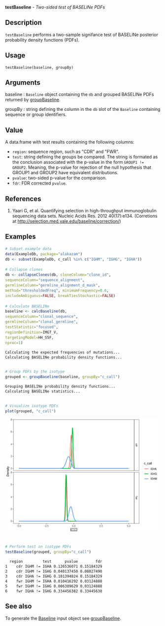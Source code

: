 **testBaseline** - *Two-sided test of BASELINe PDFs*

Description
--------------------

`testBaseline` performs a two-sample signifance test of BASELINe 
posterior probability density functions (PDFs).


Usage
--------------------
```
testBaseline(baseline, groupBy)
```

Arguments
-------------------

baseline
:   `Baseline` object containing the `db` and grouped 
BASELINe PDFs returned by [groupBaseline](groupBaseline.md).

groupBy
:   string defining the column in the `db` slot of the 
`Baseline` containing sequence or group identifiers.




Value
-------------------

A data.frame with test results containing the following columns:

+ `region`:  sequence region, such as "CDR" and "FWR".
+ `test`:    string defining the groups be compared. The
string is formated as the conclusion associated with the
p-value in the form `GROUP1 != GROUP2`. Meaning,
the p-value for rejection of the null hypothesis that 
GROUP1 and GROUP2 have equivalent distributions.
+ `pvalue`:  two-sided p-value for the comparison.
+ `fdr`:     FDR corrected `pvalue`.



References
-------------------


1. Yaari G, et al. Quantifying selection in high-throughput immunoglobulin 
sequencing data sets. 
Nucleic Acids Res. 2012 40(17):e134. 
(Corretions at http://selection.med.yale.edu/baseline/correction/)
 



Examples
-------------------

```R
# Subset example data
data(ExampleDb, package="alakazam")
db <- subset(ExampleDb, c_call %in% c("IGHM", "IGHG", "IGHA"))

# Collapse clones
db <- collapseClones(db, cloneColumn="clone_id",
sequenceColumn="sequence_alignment",
germlineColumn="germline_alignment_d_mask",
method="thresholdedFreq", minimumFrequency=0.6,
includeAmbiguous=FALSE, breakTiesStochastic=FALSE)

# Calculate BASELINe
baseline <- calcBaseline(db, 
sequenceColumn="clonal_sequence",
germlineColumn="clonal_germline", 
testStatistic="focused",
regionDefinition=IMGT_V,
targetingModel=HH_S5F,
nproc=1)

```


```
Calculating the expected frequencies of mutations...
Calculating BASELINe probability density functions...

```


```R

# Group PDFs by the isotype
grouped <- groupBaseline(baseline, groupBy="c_call")

```


```
Grouping BASELINe probability density functions...
Calculating BASELINe statistics...

```


```R

# Visualize isotype PDFs
plot(grouped, "c_call")

```

![6](testBaseline-6.png)

```R

# Perform test on isotype PDFs
testBaseline(grouped, groupBy="c_call")
```


```
  region         test      pvalue        fdr
1    cdr IGHM != IGHA 0.126536071 0.15184329
2    cdr IGHM != IGHG 0.040137450 0.08027490
3    cdr IGHA != IGHG 0.101394824 0.15184329
4    fwr IGHM != IGHA 0.010416292 0.03124888
5    fwr IGHM != IGHG 0.006309629 0.03124888
6    fwr IGHA != IGHG 0.334456382 0.33445638

```



See also
-------------------

To generate the [Baseline](Baseline-class.md) input object see [groupBaseline](groupBaseline.md).






